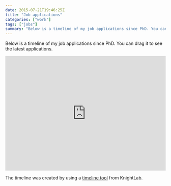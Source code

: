 ```yaml
---
date: 2015-07-21T19:46:25Z
title: "Job applications"
categories: ["work"]
tags: ["jobs"]
summary: "Below is a timeline of my job applications since PhD. You can drag it to see the latest applications..."
---
```


Below is a timeline of my job applications since PhD. You can drag it to see the latest applications. 

<!-- timeline is created by http://timeline.knightlab.com/ using this Google spread sheet:
https://docs.google.com/spreadsheet/ccc?key=0AtAEJU3ZybXIdG43MDdiWmpzR0t6UnVfQ3JNNU1NNUE&usp=sharing -->
<iframe src='http://cdn.knightlab.com/libs/timeline/latest/embed/index.html?source=0AtAEJU3ZybXIdG43MDdiWmpzR0t6UnVfQ3JNNU1NNUE&font=Arvo-PTSans&maptype=toner&lang=en&height=350' width='100%' height='360' frameborder='0'></iframe>

The timeline was created by using a [timeline tool](http://timeline.knightlab.com/) from KnightLab.
